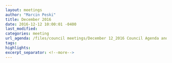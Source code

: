 ```yaml
---
layout: meetings
author: "Marcin Peski"
title: December 2016
date: 2016-12-12 10:00:01 -0400
last_modified: 
categories: meeting
url_agenda: /files/council meetings/December 12_2016 Council Agenda and materials.pdf
tags: 
highlights: 
excerpt_separator: <!--more-->
---
```

<!--more-->
